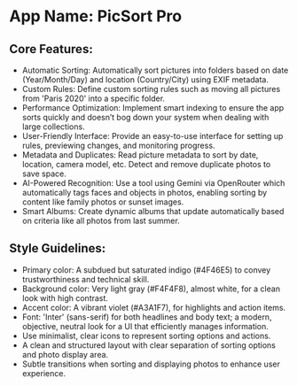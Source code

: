 # **App Name**: PicSort Pro

## Core Features:

- Automatic Sorting: Automatically sort pictures into folders based on date (Year/Month/Day) and location (Country/City) using EXIF metadata.
- Custom Rules: Define custom sorting rules such as moving all pictures from 'Paris 2020' into a specific folder.
- Performance Optimization: Implement smart indexing to ensure the app sorts quickly and doesn’t bog down your system when dealing with large collections.
- User-Friendly Interface: Provide an easy-to-use interface for setting up rules, previewing changes, and monitoring progress.
- Metadata and Duplicates: Read picture metadata to sort by date, location, camera model, etc. Detect and remove duplicate photos to save space.
- AI-Powered Recognition: Use a tool using Gemini via OpenRouter which automatically tags faces and objects in photos, enabling sorting by content like family photos or sunset images.
- Smart Albums: Create dynamic albums that update automatically based on criteria like all photos from last summer.

## Style Guidelines:

- Primary color: A subdued but saturated indigo (#4F46E5) to convey trustworthiness and technical skill.
- Background color: Very light gray (#F4F4F8), almost white, for a clean look with high contrast.
- Accent color: A vibrant violet (#A3A1F7), for highlights and action items.
- Font: 'Inter' (sans-serif) for both headlines and body text; a modern, objective, neutral look for a UI that efficiently manages information.
- Use minimalist, clear icons to represent sorting options and actions.
- A clean and structured layout with clear separation of sorting options and photo display area.
- Subtle transitions when sorting and displaying photos to enhance user experience.
